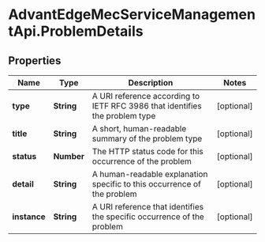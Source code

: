 # AdvantEdgeMecServiceManagementApi.ProblemDetails

## Properties
Name | Type | Description | Notes
------------ | ------------- | ------------- | -------------
**type** | **String** | A URI reference according to IETF RFC 3986 that identifies the problem type | [optional] 
**title** | **String** | A short, human-readable summary of the problem type | [optional] 
**status** | **Number** | The HTTP status code for this occurrence of the problem | [optional] 
**detail** | **String** | A human-readable explanation specific to this occurrence of the problem | [optional] 
**instance** | **String** | A URI reference that identifies the specific occurrence of the problem | [optional] 


